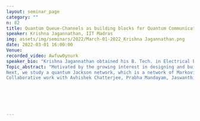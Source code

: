```yaml
---
layout: seminar_page
category: ""
n: 82
title: Quantum Queue-Channels as building blocks for Quantum Communication Networks
speaker: Krishna Jagannathan, IIT Madras
img: assets/img/seminars/2022/March-01-2022_Krishna Jagannathan.png
date: 2022-03-01 16:00:00 
Venue: 
recorded_video: Awfuw0ynurk
speaker_bio: "Krishna Jagannathan obtained his B. Tech. in Electrical Engineering from IIT Madras in 2004, and the S.M. and Ph.D. degrees in Electrical Engineering and Computer Science from the Massachusetts Institute of Technology (MIT) in 2006 and 2010 respectively. During 2010-2011, he was a visiting post-doctoral scholar in Computing and Mathematical Sciences at Caltech, and an off-campus post-doctoral fellow at MIT. Since November 2011, he has been with the Department of Electrical Engineering, IIT Madras, where he is currently an associate professor. His research interests lie in the stochastic modeling and analysis of communication networks, network control, and queuing theory."
Topic_abstract: "Motivated by the growing interest in designing and building quantum communication networks, we study the fundamental limits of classical communications over quantum networks.  The inevitable buffering of quantum bits at intermediate nodes and quantum repeaters causes them to suffer a waiting time-dependent decoherence — the longer a qubit waits in a buffer, the more it decoheres, leading to an error/erasure. We model the sequential processing of qubits using a single server queue, and derive expressions for the classical capacity of such a quantum ‘queue channel’, focusing mainly on the case of erasures. More generally, whenever the underlying quantum noise model is additive, we obtain a single-letter upper bound on the classical capacity of the corresponding quantum queue-channel.
Next, we study a quantum Jackson network, which is a network of Markovian queue-channels. Focusing on erasures, we characterize the classical capacity of a quantum Jackson network with waiting time-dependent erasures.
Collaborative work with Avhishek Chatterjee, Prabha Mandayam, Jaswanthi Mandalapu."






---
```


